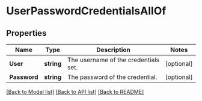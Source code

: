 # UserPasswordCredentialsAllOf

## Properties

Name | Type | Description | Notes
------------ | ------------- | ------------- | -------------
**User** | **string** | The username of the credentials set. | [optional] 
**Password** | **string** | The password of the credential. | [optional] 

[[Back to Model list]](../README.md#documentation-for-models) [[Back to API list]](../README.md#documentation-for-api-endpoints) [[Back to README]](../README.md)


